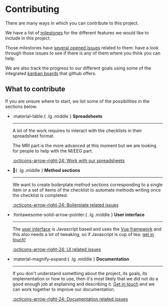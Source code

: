 # Contributing

There are many ways in which you can contribute to this project.

We have a list of [milestones](../goals/goals.md) for the different features we would like to include in this project.

Those milestones have
[several opened issues](https://github.com/Remi-Gau/eCobidas/issues) related to them:
have a look through those issues to see if there is any of them where you think you can help.

We are also track the progress to our different goals
using some of the integrated [kanban boards](https://github.com/Remi-Gau/eCobidas/projects) that github offers.

## What to contribute

If you are unsure where to start, we list some of the possibilities in the sections below.

<div class="grid cards" markdown>

-   :material-table:{ .lg .middle } **Spreadsheets**

    ---

    A lot of the work requires to interact with the checklists in their spreadsheet format.

    The MRI part is the more advanced at this moment but we are looking for people to help with the M/EEG part.

    [:octicons-arrow-right-24: Work with our spreadsheets](./spreadsheets.md)

-   :page_with_curl:{ .lg .middle } **Method sections**

    ---

    We want to create boilerplate method sections
    corresponding to a single item or a set of items of the checklist
    to automate methods writing once the checklist is completed.

    [:octicons-arrow-right-24: Boilerplate related issues](https://github.com/Remi-Gau/eCobidas/issues?q=is%3Aissue+is%3Aopen+label%3Aboilerplate)

-   :fontawesome-solid-arrow-pointer:{ .lg .middle } **User interface**

    ---

    The [user interface](https://github.com/ReproNim/schema-ui) is Javascript based
    and uses the [Vue framework](https://vuejs.org/) and this also needs a lot of tweaking,
    so if Javascript is cup of tea: [get in touch!](../contact.md)

    [:octicons-arrow-right-24: UI related issues](https://github.com/Remi-Gau/eCobidas/issues?q=is%3Aissue+is%3Aopen+label%3Auser-interface)

-   :material-magnify-expand:{ .lg .middle } **Documentation**

    ---

    If you don't understand something about the project, its goals, its implementation or how to use,
    then it's most likely that we did not do a good enough job at explaining and describing it.
    [Get in touch](../contact.md) and we can work together to improve our documentation.

    [:octicons-arrow-right-24: Documentation related issues](https://github.com/Remi-Gau/eCobidas/issues?q=is%3Aissue+is%3Aopen+label%3Adocumentation)

</div>
